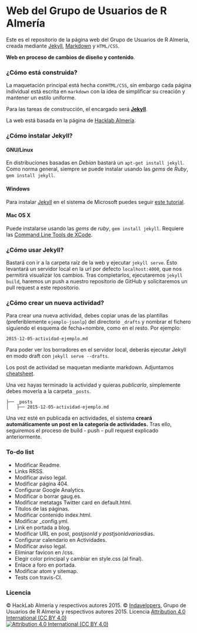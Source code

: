 # Web del Grupo de Usuarios de R Almería

Este es el repositorio de la página web del Grupo de Usuarios de R Almería, creada mediante [Jekyll][1], [Markdown][2] y `HTML/CSS`.

**Web en proceso de cambios de diseño y contenido**.

### ¿Cómo está construida?

La maquetación principal está hecha con`HTML/CSS`, sin embargo cada página individual está escrita en `markdown` con la idea de simplificar su creación y mantener un estilo uniforme.

Para las tareas de construcción, el encargado será **[Jekyll][1]**.

La web está basada en la página de [Hacklab Almería](http://www.hacklabalmeria.net).

### ¿Cómo instalar Jekyll?

#### GNU/Linux

En distribuciones basadas en _Debian_ bastará un `apt-get install jekyll`. Como norma general, siempre se puede instalar usando las _gems_ de _Ruby_, `gem install jekyll`.

#### Windows

Para instalar [Jekyll][1] en el sistema de Microsoft puedes seguir [este tutorial][3].

#### Mac OS X

Puede instalarse usando las _gems_ de _ruby_, `gem install jekyll`. Requiere las [Command Line Tools de XCode][4].

### ¿Cómo usar Jekyll?

Bastará con ir a la carpeta raíz de la web y ejecutar `jekyll serve`. Ésto levantará un servidor local en la url por defecto `localhost:4000`, que nos permitirá visualizar los cambios. Tras completarlos, ejecutaremos `jekyll build`, haremos un push a nuestro repositorio de GitHub y solicitaremos un pull request a este repositorio.

### ¿Cómo crear un nueva actividad?

Para crear una nueva actividad, debes copiar unas de las plantillas (preferiblemente `ejemplo-jsonlp`) del directorio `_drafts` y nombrar el fichero siguiendo el esquema de fecha+nombre, como en el resto. Por ejemplo:

```
2015-12-05-actividad-ejemplo.md
```

Para poder ver los borradores en el servidor local, deberás ejecutar Jekyll en modo draft con `jekyll serve --drafts`.

Los post de actividad se maquetan mediante markdown. Adjuntamos [cheatsheet](https://github.com/adam-p/markdown-here/wiki/Markdown-Cheatsheet).

Una vez hayas terminado la actividad y quieras _publicarla_, símplemente debes moverla a la carpeta `_posts`.

```
├── _posts
│   ├── 2015-12-05-actividad-ejemplo.md
```

Una vez esté en publicada en actividades, el sistema **creará automáticamente un post en la categoría de actividades.** Tras ello, seguiremos el proceso de build - push - pull request explicado anteriormente.

### To-do list

 * Modificar Readme.
 * Links RRSS.
 * Modificar aviso legal.
 * Modificar página 404.
 * Configurar Google Analytics.
 * Modificar o borrar gaug.es. 
 * Modificar metatags Twitter card en default.html.
 * Títulos de las páginas.
 * Modificar contenido index.html.
 * Modificar _config.yml.
 * Link en portada a blog.
 * Modificar URL en post, post*jsonld y post*jsonld*varios*dias.
 * Configurar calendario en Actividades.
 * Modificar aviso legal.
 * Eliminar favicon en /css.
 * Elegir color principal y cambiar en style.css (al final).
 * Enlace a foro en portada.
 * Modificar atom y sitemap.
 * Tests con travis-CI.

### Licencia

© HackLab Almería y respectivos autores 2015.
© [Indavelopers](http://www.indavelopers.com), Grupo de Usuarios de R Almería y respectivos autores 2015.
Licencia [Attribution 4.0 International (CC BY 4.0)][5]  
[![Attribution 4.0 International (CC BY 4.0)](http://i.creativecommons.org/l/by/4.0/88x31.png "Attribution 4.0 International (CC BY 4.0)")][5]

[1]: http://jekyllrb.com
[2]: http://es.wikipedia.org/wiki/Markdown
[3]: http://jekyll-windows.juthilo.com
[4]: http://railsapps.github.io/xcode-command-line-tools.html
[5]: http://creativecommons.org/licenses/by/4.0/